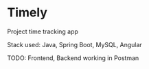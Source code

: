 # Timely
Project time tracking app

Stack used:
Java, Spring Boot, MySQL, Angular


TODO: Frontend, Backend working in Postman
